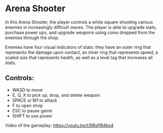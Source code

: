 # Arena Shooter

In this Arena Shooter, the player controls a white square shooting various enemies in increasingly difficult waves. The player is able to upgrade stats, purchase power ups, and upgrade weapons using coins dropped from the enemies through the shop. 

Enemies have four visual indicators of stats: they have an outer ring that represents the damage upon contact, an inner ring that represents speed, a scaled size that represents health, as well as a level tag that increases all stats.

## Controls:

- WASD to move
- E, Q, X to pick up, drop, and delete weapon
- SPACE or M1 to attack
- F to open shop
- ESC to pause game
- SHIFT to use power

Video of the gameplay:
https://youtu.be/t3tRxPB4bs4

